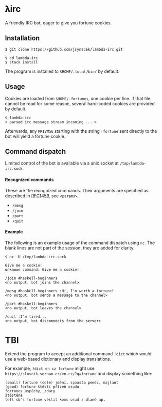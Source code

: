 # 𝛌irc

A friendly IRC bot, eager to give you fortune cookies.

## Installation

```
$ git clone https://github.com/jsynacek/lambda-irc.git
```
```
$ cd lambda-irc
$ stack install
```
The program is installed to `$HOME/.local/bin/` by default.

## Usage

Cookies are loaded from `$HOME/.fortunes`, one cookie per line. If that file cannot be read for some reason, several hard-coded cookies are provided by default.

```
$ lambda-irc
< parsed irc message stream incoming ... >
```

Afterwards, any `PRIVMSG` starting with the string `!fortune` sent directly to the bot will yield a fortune cookie.

## Command dispatch

Limited control of the bot is available via a unix socket at `/tmp/lambda-irc.sock`.

#### Recognized commands

These are the recognized commands. Their arguments are specified as described in [RFC1459](https://tools.ietf.org/html/rfc1459#section-2.3.1), see `<params>`.
- `/mesg`
- `/join`
- `/part`
- `/quit`

#### Example

The following is an example usage of the command dispatch using `nc`. The blank lines are not part of the session, they are added for clarity.
```
$ nc -U /tmp/lambda-irc.sock

Give me a cookie!
unknown command: Give me a cookie!

/join #haskell-beginners
<no output, bot joins the channel>

/mesg #haskell-beginners :Hi, I'm worth a fortune!
<no output, bot sends a message to the channel>

/part #haskell-beginners
<no output, bot leaves the channel>

/quit :I'm tired...
<no output, bot disconnects from the server>
```

# TBI

Extend the program to accept an additional command `!dict` which would use a web-based dictionary and display translations.

For example, `!dict en cz fortune` might use `https://slovnik.seznam.cz/en-cz/?q=fortune` and display something like:
```
(small) fortune (celé) jmění, spousta peněz, majlant
(good) fortune štěstí přízeň osudu
fortunes úspěchy, zdary
štěstěna
tell sb's fortune věštit komu osud z dlaně ap.
```